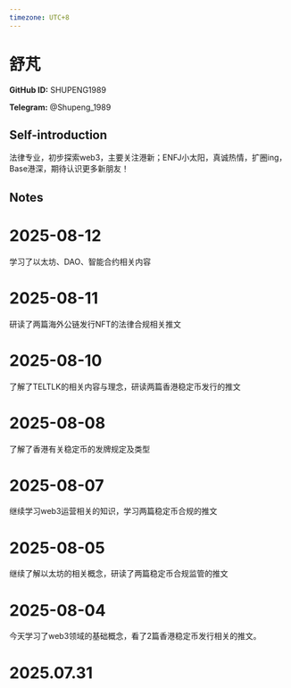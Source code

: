 ```yaml
---
timezone: UTC+8
---
```


# 舒芃

**GitHub ID:** SHUPENG1989

**Telegram:** @Shupeng_1989

## Self-introduction

法律专业，初步探索web3，主要关注港新；ENFJ小太阳，真诚热情，扩圈ing，Base港深，期待认识更多新朋友！

## Notes

<!-- Content_START -->
# 2025-08-12

学习了以太坊、DAO、智能合约相关内容

# 2025-08-11

研读了两篇海外公链发行NFT的法律合规相关推文

# 2025-08-10

了解了TELTLK的相关内容与理念，研读两篇香港稳定币发行的推文

# 2025-08-08

了解了香港有关稳定币的发牌规定及类型

# 2025-08-07

继续学习web3运营相关的知识，学习两篇稳定币合规的推文

# 2025-08-05

继续了解以太坊的相关概念，研读了两篇稳定币合规监管的推文

# 2025-08-04

今天学习了web3领域的基础概念，看了2篇香港稳定币发行相关的推文。


# 2025.07.31


<!-- Content_END -->
